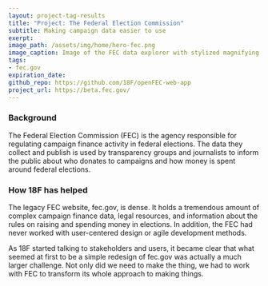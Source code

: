 ```yaml
---
layout: project-tag-results
title: "Project: The Federal Election Commission"
subtitle: Making campaign data easier to use
exerpt:
image_path: /assets/img/home/hero-fec.png
image_caption: Image of the FEC data explorer with stylized magnifying glass.
tags:
- fec.gov
expiration_date:
github_repo: https://github.com/18F/openFEC-web-app
project_url: https://beta.fec.gov/
---
```


### Background

The Federal Election Commission (FEC) is the agency responsible for regulating campaign finance activity in federal elections. The data they collect and publish is used by transparency groups and journalists to inform the public about who donates to campaigns and how money is spent around federal elections.

### How 18F has helped

The legacy FEC website, fec.gov, is dense. It holds a tremendous amount of complex campaign finance data, legal resources, and information about the rules on raising and spending money in elections. In addition, the FEC had never worked with user-centered design or agile development methods.

As 18F started talking to stakeholders and users, it became clear that what seemed at first to be a simple redesign of fec.gov was actually a much larger challenge. Not only did we need to make the thing, we had to work with FEC to transform its whole approach to making things.
